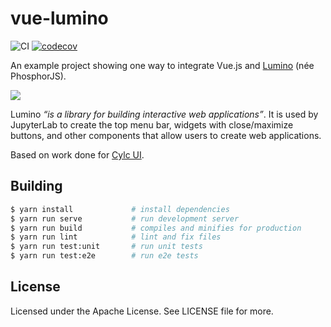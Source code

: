 # vue-lumino

![CI](https://github.com/kinow/vue-lumino/workflows/CI/badge.svg)
[![codecov](https://codecov.io/gh/kinow/vue-lumino/branch/master/graph/badge.svg)](https://codecov.io/gh/kinow/vue-lumino)

An example project showing one way to integrate Vue.js and
[Lumino](https://github.com/jupyterlab/lumino) (née PhosphorJS).

![](./demo.gif)

Lumino *“is a library for building interactive web applications”*. It is used by JupyterLab to create the
top menu bar, widgets with close/maximize buttons, and other components that allow users to create
web applications.

Based on work done for [Cylc UI](https://github.com/cylc/cylc-ui).

## Building

```bash
$ yarn install             # install dependencies
$ yarn run serve           # run development server
$ yarn run build           # compiles and minifies for production
$ yarn run lint            # lint and fix files
$ yarn run test:unit       # run unit tests
$ yarn run test:e2e        # run e2e tests
```

## License

Licensed under the Apache License. See LICENSE file for more.
